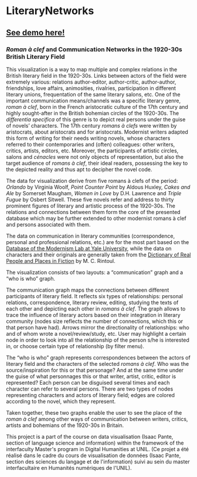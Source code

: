 # LiteraryNetworks
## [See demo here!](https://s.codepen.io/AlineV/debug/wedLYx/NjkYzwpqaGnM)

### *Roman à clef* and Communication Networks in the 1920-30s British Literary Field

This visualization is a way to map multiple and complex relations in the British literary field in the 1920-30s. Links between actors of the field were extremely various: relations author-editor, author-critic, author-author, friendships, love affairs, animosities, rivalries, participation in different literary unions, frequentation of the same literary salons, etc. One of the important communication means/channels was a specific literary genre, *roman à clef*, born in the French aristocratic culture of the 17th century and highly sought-after in the British bohemian circles of the 1920-30s. The *differentia specifica* of this genre is to depict real persons under the guise of novels’ characters. The 17th century *romans à clefs* were written by aristocrats, about aristocrats and for aristocrats. Modernist writers adapted this form of writing for their needs writing novels, whose characters referred to their contemporaries and (often) colleagues: other writers, critics, artists, editors, etc. Moreover, the participants of artistic circles, salons and *cénacles* were not only objects of representation, but also the target audience of *romans à clef*, their ideal readers, possessing the key to the depicted reality and thus apt to decipher the novel code. 

The data for visualization derive from five romans à clefs of the period: *Orlando* by Virginia Woolf, *Point Counter Point* by Aldous Huxley, *Cakes and Ale* by Somerset Maugham, *Women in Love* by D.H. Lawrence and *Triple Fugue* by Osbert Sitwell. These five novels refer and address to thirty prominent figures of literary and artistic process of the 1920-30s. The relations and connections between them form the core of the presented database which may be further extended to other modernist romans à clef and persons associated with them.

The data on communication in literary communities (correspondence, personal and professional relations, etc.) are for the most part based on the [Database of the Modernism Lab at Yale University](http://modernism.research.yale.edu/ynote/index.php?action=browse&view=3), while the data on characters and their originals are generally taken from the [Dictionary of Real People and Places in Fiction](https://renouvaud.hosted.exlibrisgroup.com/primo_library/libweb/action/search.do?vid=41BCULIB_VU1&afterTimeout=65BA949340080751569C91DB5EE1E6B8&dscnt=0) by M. C. Rintoul.

The visualization consists of two layouts: a “communication” graph and a “who is who” graph.

The communication graph maps the connections between different participants of literary field. It reflects six types of relationships: personal relations, correspondence, literary review, editing, studying the texts of each other and depicting each other in *romans à clef*. The graph allows to trace the influence of literary actors based on their integration in literary community (nodes size reflects the number of connections, which this or that person have had). Arrows mirror the directionality of relationships: who and of whom wrote a novel/review/study, etc. User may highlight a certain node in order to look into all the relationship of the person s/he is interested in, or choose certain type of relationship (by filter menu).

The “who is who” graph represents correspondences between the actors of literary field and the characters of the selected *romans à clef*.  Who was the source/inspiration for this or that personage? And at the same time under the guise of what personnages this or that writer, artist, critic, editor is represented? Each person can be disguised several times and each character can refer to several persons. There are two types of nodes representing characters and actors of literary field; edges are colored according to the novel, which they represent. 

Taken together, these two graphs enable the user to see the place of the *roman à clef* among other ways of communication between writers, critics, artists and bohemians of the 1920-30s in Britain.

This project is a part of the course on data visualisation (Isaac Pante, section of language science and information) within the framework of the interfaculty Master's program in Digital Humanities at UNIL. (Ce projet a été réalisé dans le cadre du cours de visualisation de données (Isaac Pante, section des sciences du langage et de l'information) suivi au sein du master interfacultaire en Humanités numériques de l'UNIL).
